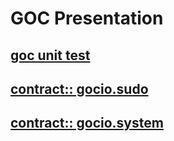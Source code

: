 # GOC Presentation

## [goc unit test](./goc_unittest/unittest_tutorial.md)

## [contract:: gocio.sudo](./gocio.sudo/gocio.sudo.note.pdf)

## [contract:: gocio.system](./gocio.system/gocio.system.note.pdf)